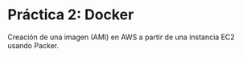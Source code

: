 # Práctica 2: Docker

Creación de una imagen (AMI) en AWS a partir de una instancia EC2 usando Packer.
